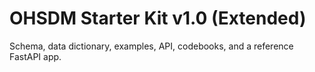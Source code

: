 # OHSDM Starter Kit v1.0 (Extended)
Schema, data dictionary, examples, API, codebooks, and a reference FastAPI app.
